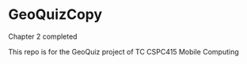 # GeoQuizCopy
Chapter 2 completed

This repo is for the GeoQuiz project of TC CSPC415 Mobile Computing
